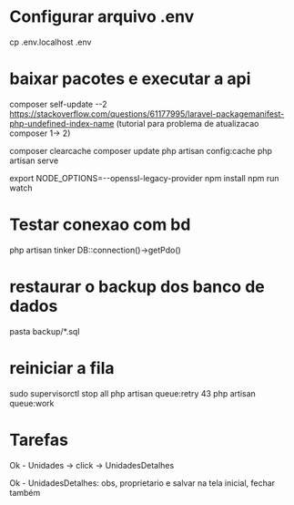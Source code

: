 # Configurar arquivo .env

cp .env.localhost .env

# baixar pacotes e executar a api

composer self-update --2
https://stackoverflow.com/questions/61177995/laravel-packagemanifest-php-undefined-index-name (tutorial para problema de atualizacao composer 1-> 2)

composer clearcache
composer update
php artisan config:cache
php artisan serve

export NODE_OPTIONS=--openssl-legacy-provider
npm install
npm run watch

# Testar conexao com bd

php artisan tinker
DB::connection()->getPdo()

# restaurar o backup dos banco de dados

pasta backup/\*.sql

# reiniciar a fila

sudo supervisorctl stop all
php artisan queue:retry 43
php artisan queue:work

# Tarefas

Ok - Unidades -> click -> UnidadesDetalhes

Ok - UnidadesDetalhes: obs, proprietario e salvar na tela inicial, fechar também
